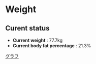 # Weight

## Curent status
- **Current weight** : 77.7kg
- **Current body fat percentage** : 21.3%

[グラフ](http://yasuharu519.github.io/Weight/)


